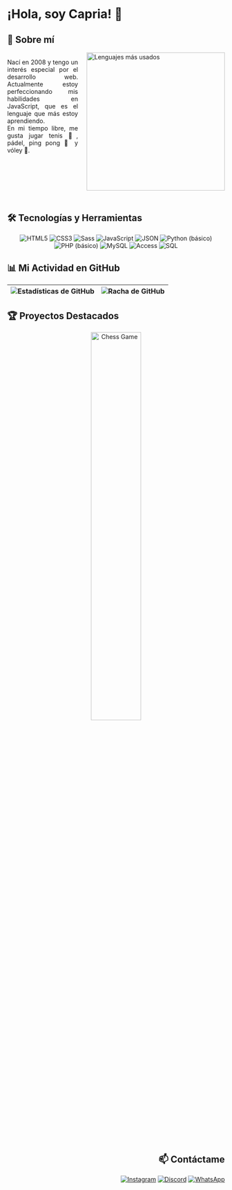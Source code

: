 # ¡Hola, soy Capria! 👋
## 🚀 Sobre mí
<div style="overflow: hidden;">
  <img align="right" src="https://github-readme-stats.vercel.app/api/top-langs/?username=FranchoLol&layout=compact&theme=radical&bg_color=3E00CC&title_color=FFFF00&text_color=FFFF00&icon_color=FFFF00&hide_border=true" alt="Lenguajes más usados" width="320px" style="margin-left: 20px; margin-bottom: 20px;">
  
  <p style="text-align: justify; margin-right: 40px;">
    Nací en 2008 y tengo un interés especial por el desarrollo web. Actualmente estoy perfeccionando mis habilidades en JavaScript, que es el lenguaje que más estoy aprendiendo.<br>En mi tiempo libre, me gusta jugar tenis 🎾, pádel, ping pong 🏓 y vóley 🏐.
  </p>
</div>



## 🛠️ Tecnologías y Herramientas

<p align="center">
  <img src="https://img.shields.io/badge/HTML5-E34F26?style=for-the-badge&logo=html5&logoColor=white" alt="HTML5">
  <img src="https://img.shields.io/badge/CSS3-1572B6?style=for-the-badge&logo=css3&logoColor=white" alt="CSS3">
  <img src="https://img.shields.io/badge/Sass-CC6699?style=for-the-badge&logo=sass&logoColor=white" alt="Sass">
  <img src="https://img.shields.io/badge/JavaScript-F7DF1E?style=for-the-badge&logo=javascript&logoColor=black" alt="JavaScript">
  <img src="https://img.shields.io/badge/JSON-000000?style=for-the-badge&logo=json&logoColor=white" alt="JSON">
  <img src="https://img.shields.io/badge/Python-3776AB?style=for-the-badge&logo=python&logoColor=white" alt="Python (básico)">
  <img src="https://img.shields.io/badge/PHP-777BB4?style=for-the-badge&logo=php&logoColor=white" alt="PHP (básico)">
  <img src="https://img.shields.io/badge/MySQL-4479A1?style=for-the-badge&logo=mysql&logoColor=white" alt="MySQL">
  <img src="https://img.shields.io/badge/Access-A4373A?style=for-the-badge&logo=microsoft-access&logoColor=white" alt="Access">
  <img src="https://img.shields.io/badge/SQL-4479A1?style=for-the-badge&logo=database&logoColor=white" alt="SQL">
</p>

## 📊 Mi Actividad en GitHub

|<img src="https://github-readme-stats.vercel.app/api?username=FranchoLol&show_icons=true&theme=radical&bg_color=3E00CC&title_color=FFFF00&text_color=FFFF00&icon_color=FFFF00&hide_border=true" alt="Estadísticas de GitHub">|<img src="https://github-readme-streak-stats.herokuapp.com/?user=FranchoLol&theme=radical&background=3E00CC&ring=FFFF00&fire=FFFF00&currStreakNum=FFFF00&sideNums=FFFF00&currStreakLabel=FFFF00&sideLabels=FFFF00&dates=FFFF00&hide_border=true" alt="Racha de GitHub">|
|---|---|


## 🏆 Proyectos Destacados

<div align="center">
  <a href="https://github.com/FranchoLol/chess">
    <img src="https://github-readme-stats.vercel.app/api/pin/?username=FranchoLol&repo=chess&theme=radical&bg_color=3E00CC&title_color=FFFF00&text_color=FFFF00&icon_color=FFFF00&hide_border=true" alt="Chess Game" width="48%">
  </a>
</div>

<div align="right">

## 📫 Contáctame
<a href="https://www.instagram.com/TuUsuarioDeInstagram"><img src="https://img.shields.io/badge/Instagram-E4405F?style=for-the-badge&logo=instagram&logoColor=white" alt="Instagram"></a>
<a href="https://discord.com/users/TuUsuarioDeDiscord"><img src="https://img.shields.io/badge/Discord-7289DA?style=for-the-badge&logo=discord&logoColor=white" alt="Discord"></a>
<a href="https://wa.me/TuNúmeroDeWhatsApp"><img src="https://img.shields.io/badge/WhatsApp-25D366?style=for-the-badge&logo=whatsapp&logoColor=white" alt="WhatsApp"></a>
